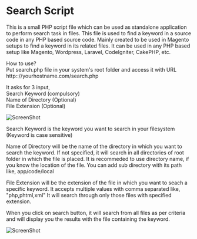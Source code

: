 # Search Script
This is a small PHP script file which can be used as standalone application to perform search task in files.
This file is used to find a keyword in a source code in any PHP based source code. Mainly created to be used in Magento setups to find a keyword in its related files. It can be used in any PHP based setup like Magento, Wordpress, Laravel, CodeIgniter, CakePHP, etc.

How to use?<br />
Put search.php file in your system's root folder and access it with URL<br />
http:://yourhostname.com/search.php

It asks for 3 input, <br />
Search Keyword (compulsory) <br />
Name of Directory (Optional)<br />
File Extension (Optional)

![ScreenShot](https://jsutariya.files.wordpress.com/2017/01/search-script.png?w=800)

Search Keyword is the keyword you want to search in your filesystem (Keyword is case sensitive)

Name of Directory will be the name of the directory in which you want to search the keyword. If not specified, it will search in all directories of root folder in which the file is placed. It is recommeded to use directory name, if you know the location of the file. You can add sub directory with its path like, app/code/local

File Extension will be the extension of the file in which you want to seach a specific keyword. It accepts multiple values with comma separated like, "php,phtml,xml" It will search through only those files with specified extension.

When you click on search button, it will search from all files as per criteria and will display you the results with the file containing the keyword.

![ScreenShot](https://jsutariya.files.wordpress.com/2017/01/search-script2.png?w=800)
